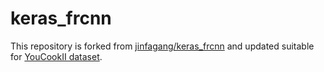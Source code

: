 # keras_frcnn
This repository is forked from [jinfagang/keras_frcnn](https://github.com/jinfagang/keras_frcnn) and updated suitable for [YouCookII dataset](http://youcook2.eecs.umich.edu/).
